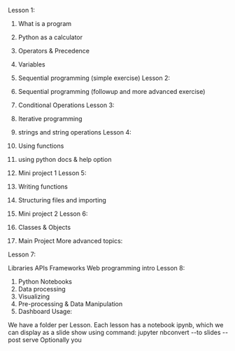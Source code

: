 Lesson 1:

1. What is a program
2. Python as a calculator
3. Operators & Precedence
3. Variables
4. Sequential programming (simple exercise)
Lesson 2:

1. Sequential programming (followup and more advanced exercise)
2. Conditional Operations
Lesson 3:

1. Iterative programming
2. strings and string operations
Lesson 4:

2. Using functions
3. using python docs & help option
3. Mini project 1
Lesson 5:

1. Writing functions
2. Structuring files and importing
3. Mini project 2
Lesson 6:

1. Classes & Objects
2. Main Project
More advanced topics:

Lesson 7:

Libraries
APIs 
Frameworks
Web programming intro
Lesson 8:

1. Python Notebooks
2. Data processing
2. Visualizing
3. Pre-processing & Data Manipulation
4. Dashboard
Usage:

We have a folder per Lesson.
Each lesson has a notebook ipynb, which we can display as a slide show using command: jupyter nbconvert --to slides --post serve
Optionally you
